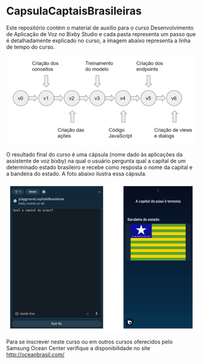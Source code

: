 # CapsulaCaptaisBrasileiras

Este repositório contém o material de auxílio para o curso Desenvolvimento de Aplicação de Voz no Bixby Studio e cada pasta representa um passo que é detalhadamente explicado no curso, a imagem abaixo representa a linha de tempo do curso.

![Linha do tempo do curso](img/timeline.png "Linha do tempo do curso")

O resultado final do curso é uma cápsula (nome dado às aplicações da assistente de voz bixby) na qual o usuário pergunta qual a capital de um determinado estado brasileiro e recebe como resposta o nome da capital e a bandeira do estado. A foto abaixo ilustra essa cápsula.

![Cápsula final](img/result.png "Cápsula final")

Para se inscrever neste curso ou em outros cursos oferecidos pelo Samsung Ocean Center verifique a disponibilidade no site http://oceanbrasil.com/
